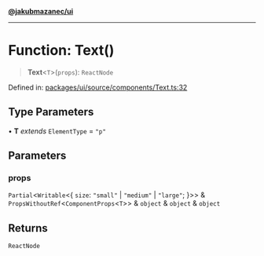 [**@jakubmazanec/ui**](../README.md)

---

# Function: Text()

> **Text**\<`T`\>(`props`): `ReactNode`

Defined in:
[packages/ui/source/components/Text.ts:32](https://github.com/jakubmazanec/tools/blob/797379ce98752dc838b82c8398e04d90c58ce9e7/packages/ui/source/components/Text.ts#L32)

## Type Parameters

• **T** _extends_ `ElementType` = `"p"`

## Parameters

### props

`Partial`\<`Writable`\<\{ `size`: `"small"` \| `"medium"` \| `"large"`; \}\>\> &
`PropsWithoutRef`\<`ComponentProps`\<`T`\>\> & `object` & `object` & `object`

## Returns

`ReactNode`
